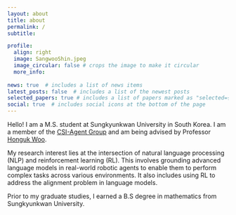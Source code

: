 ```yaml
---
layout: about
title: about
permalink: /
subtitle: 

profile:
  align: right
  image: SangwooShin.jpeg
  image_circular: false # crops the image to make it circular
  more_info: 
  
news: true  # includes a list of news items
latest_posts: false  # includes a list of the newest posts
selected_papers: true # includes a list of papers marked as "selected={true}"
social: true  # includes social icons at the bottom of the page
---
```


Hello! I am a M.S. student at Sungkyunkwan University in South Korea. I am a member of the [CSI-Agent Group](https://sites.google.com/view/csi-agent-group/about?authuser=0) and am being advised by Professor [Honguk Woo](https://scholar.google.co.kr/citations?user=Gaxjc7UAAAAJ&hl=en).

My research interest lies at the intersection of natural language processing (NLP) and reinforcement learning (RL). This involves grounding advanced language models in real-world robotic agents to enable them to perform complex tasks across various environments. It also includes using RL to address the alignment problem in language models.

Prior to my graduate studies, I earned a B.S degree in mathematics from Sungkyunkwan University.
